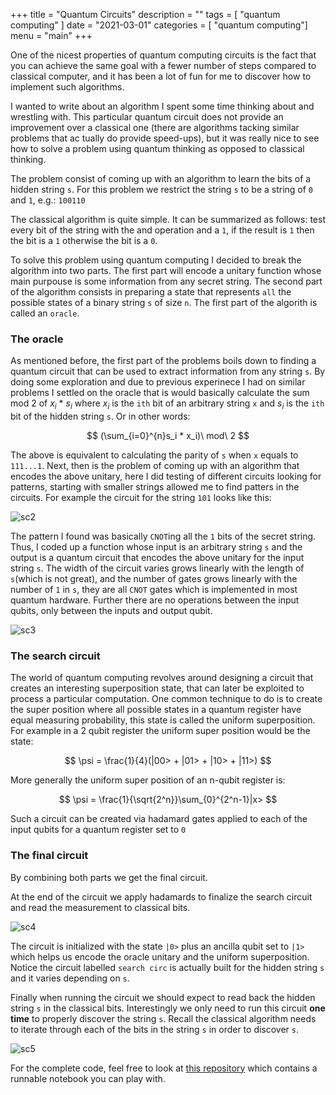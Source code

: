 +++
title = "Quantum Circuits"
description = ""
tags = [ "quantum computing" ]
date = "2021-03-01"
categories = [ "quantum computing"]
menu = "main"
+++

One of the nicest properties of quantum computing circuits is the fact that you can achieve the same goal
with a fewer number of steps compared to classical computer, and it has been a lot of fun for me to discover
how to implement such algorithms.

I wanted to write about an algorithm I spent some time thinking about and wrestling with. This particular quantum
circuit does not provide an improvement over a classical one (there are algorithms tacking similar problems that ac
tually do provide speed-ups), but it was really nice to see how to solve a problem using quantum thinking as opposed to 
classical thinking.

The problem consist of coming up with an algorithm to learn the bits of a hidden string `s`. For this problem we restrict
the string `s` to be a string of `0` and `1`, e.g.: `100110`

The classical algorithm is quite simple. It can be summarized as follows: test every bit of the string with the and operation and a `1`, if the result is 
`1` then the bit is a `1` otherwise the bit is a `0`. 

To solve this problem using quantum computing I decided to break the algorithm into two parts. The first part will encode
a unitary function whose main purpouse is some information from any secret string. The second part of the
algorithm consists in preparing a state that represents `all` the possible states of a binary string `s` of size `n`.
The first part of the algorith is called an `oracle`.

### The oracle

As mentioned before, the first part of the problems boils down to finding a quantum circuit that can be used to extract 
information from any string `s`. By doing some exploration and due to previous experinece I had on similar problems
I settled on the oracle that is would basically calculate the sum mod 2 of $x_i$ * $s_i$ where $x_i$ is the `ith` bit of 
an arbitrary string `x` and $s_i$ is the `ith` bit of the hidden string `s`. Or in other words:

$$ (\sum_{i=0}^{n}s_i * x_i)\  mod\ 2 $$

The above is equivalent to calculating the parity  of `s` when `x` equals to `111...1`.
Next, then is the problem of coming up with an algorithm that encodes the above unitary, here I did testing of 
different circuits looking for patterns, starting with smaller strings allowed me to find patters in the circuits. For
example the circuit for the string `101` looks like this:

![sc2](/img/sc2.png)

The pattern I found was basically `CNOT`ing all the `1` bits of the secret string. Thus, I coded up a function whose input
is an arbitrary string `s` and the output is a quantum circuit that encodes the above unitary for the input string `s`.
The width of the circuit varies grows linearly with the length of `s`(which is not great), and the number of gates grows
linearly with the number of `1` in `s`, they are all `CNOT` gates which is implemented in most quantum hardware. Further
there are no operations between the input qubits, only between the inputs and output qubit. 

![sc3](/img/sc3.png)

### The search circuit

The world of quantum computing revolves around designing a circuit that creates an interesting superposition state, that
can later be exploited to process a particular computation. One common technique to do is to create the super position 
where all possible states in a quantum register have equal measuring probability, this state is called the uniform 
superposition. For example in a 2 qubit register the uniform super position would be the state:

$$ \psi = \frac{1}{4}(|00> + |01> + |10> + |11>) $$

More generally the uniform super position of an n-qubit register is:

$$ \psi = \frac{1}{\sqrt{2^n}}\sum_{0}^{2^n-1}|x> $$

Such a circuit can be created via hadamard gates applied to each of the input qubits  for a quantum register set to `0`


### The final circuit

By combining both parts we get the final circuit.

At the end of the circuit we apply hadamards to finalize the search circuit and read the measurement to classical bits.
 
![sc4](/img/sc4.png)

The circuit is initialized with the state `|0>` plus an ancilla qubit set to `|1>` which helps us encode the oracle unitary
and the uniform superposition. Notice the circuit labelled `search circ` is actually built for the hidden string `s` and
it varies depending on `s`.

Finally when running the circuit we should expect to read back the hidden string `s` in the classical bits. Interestingly
we only need to run this circuit **one time** to properly discover the string `s`. Recall the classical algorithm needs
to iterate through each of the bits in the string `s` in order to discover `s`.

![sc5](/img/sc5.png)

For the complete code, feel free to look at [this repository](https://github.com/eginez/qiskit-exp/blob/main/src/qiskitOne.ipynb) 
which contains a runnable notebook you can play with.





